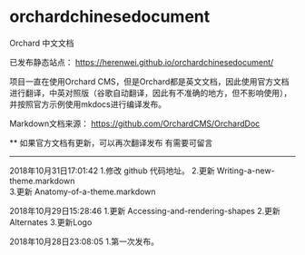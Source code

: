 # orchardchinesedocument
Orchard 中文文档

已发布静态站点：
https://herenwei.github.io/orchardchinesedocument/


项目一直在使用Orchard CMS，但是Orchard都是英文文档，因此使用官方文档进行翻译，中英对照版（谷歌自动翻译，因此有不准确的地方，但不影响使用），并按照官方示例使用mkdocs进行编译发布。


Markdown文档来源：
https://github.com/OrchardCMS/OrchardDoc

** 如果官方文档有更新，可以再次翻译发布 有需要可留言

-----------

2018年10月31日17:01:42
1.修改 github 代码地址。
2.更新 Writing-a-new-theme.markdown  
3.更新 Anatomy-of-a-theme.markdown


2018年10月29日15:28:46
1.更新 Accessing-and-rendering-shapes
2.更新 Alternates
3.更新Logo


2018年10月28日23:08:05
1.第一次发布。


